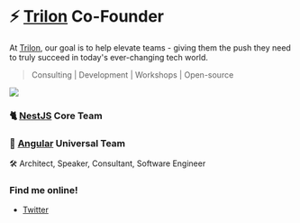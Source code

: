# ⚡️ <a href="https://trilon.io" target="_blank">Trilon</a> Co-Founder

At <a href="https://trilon.io" target="_blank">Trilon</a>, our goal is to help elevate teams - giving them the push they need to truly succeed in today's ever-changing tech world.

> Consulting | Development | Workshops | Open-source

<a href="https://trilon.io" target="_blank">![](https://media-exp1.licdn.com/dms/image/C4E1BAQGzgKnbOWEL9Q/company-background_10000/0?e=1594400400&v=beta&t=bZ8AN4QWZxu9B5cvGhmr4pkm564APusuOlRLwTfgJV4)</a>

### 🐈 <a href="https://nestjs.com" target="_blank">NestJS</a> Core Team

### 🔺 <a href="https://github.com/angular" target="_blank">Angular</a> Universal Team

🛠️ Architect, Speaker, Consultant, Software Engineer

### Find me online!

- <a href="https://twitter.com/MarkPieszak" target="_blank">Twitter</a>

<!--
**MarkPieszak/MarkPieszak** is a ✨ _special_ ✨ repository because its `README.md` (this file) appears on your GitHub profile.

Here are some ideas to get you started:

- 🔭 I’m currently working on ...
- 🌱 I’m currently learning ...
- 👯 I’m looking to collaborate on ...
- 🤔 I’m looking for help with ...
- 💬 Ask me about ...
- 📫 How to reach me: ...
- 😄 Pronouns: ...
- ⚡ Fun fact: ...
-->
